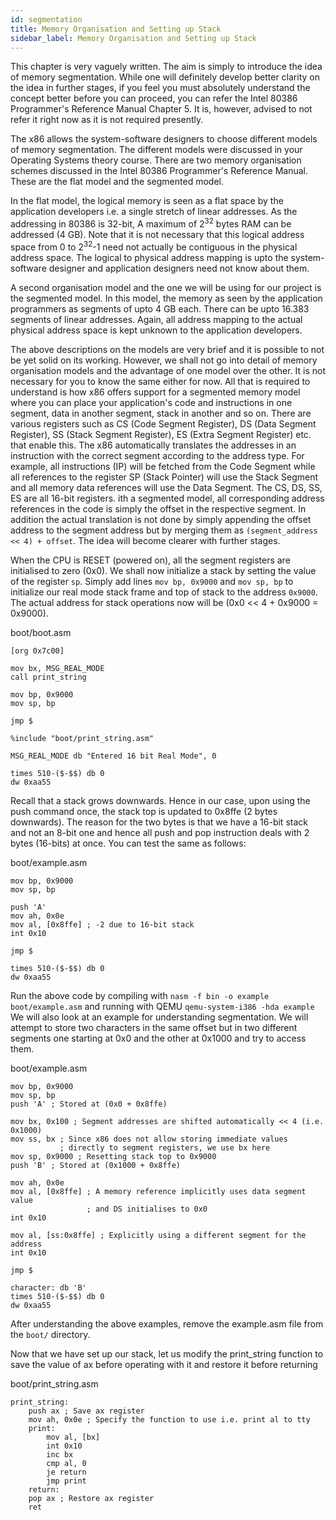 ```yaml
---
id: segmentation
title: Memory Organisation and Setting up Stack
sidebar_label: Memory Organisation and Setting up Stack
---
```


This chapter is very vaguely written. The aim is simply to introduce the idea of memory segmentation. While one will definitely develop better clarity on the idea in further stages, if you feel you must absolutely understand the concept better before you can proceed, you can refer the Intel 80386 Programmer's Reference Manual Chapter 5. It is, however, advised to not refer it right now as it is not required presently.

The x86 allows the system-software designers to choose different models of memory segmentation. The different models were discussed in your Operating Systems theory course. There are two memory organisation schemes discussed in the Intel 80386 Programmer's Reference Manual. These are the flat model and the segmented model.

In the flat model, the logical memory is seen as a flat space by the application developers i.e. a single stretch of linear addresses. As the addressing in 80386 is 32-bit, A maximum of 2<sup>32</sup> bytes RAM can be addressed (4 GB). Note that it is not necessary that this logical address space from 0 to 2<sup>32</sup>-1 need not actually be contiguous in the physical address space. The logical to physical address mapping is upto the system-software designer and application designers need not know about them.

A second organisation model and the one we will be using for our project is the segmented model. In this model, the memory as seen by the application programmers as segments of upto 4 GB each. There can be upto 16.383 segments of linear addresses. Again, all address mapping to the actual physical address space is kept unknown to the application developers.

The above descriptions on the models are very brief and it is possible to not be yet solid on its working. However, we shall not go into detail of memory organisation models and the advantage of one model over the other. It is not necessary for you to know the same either for now. All that is required to understand is how x86 offers support for a segmented memory model where you can place your application's code and instructions in one segment, data in another segment, stack in another and so on. There are various registers such as CS (Code Segment Register), DS (Data Segment Register), SS (Stack Segment Register), ES (Extra Segment Register) etc. that enable this. The x86 automatically translates the addresses in an instruction with the correct segment according to the address type. For example, all instructions (IP) will be fetched from the Code Segment while all references to the register SP (Stack Pointer) will use the Stack Segment and all memory data references will use the Data Segment. The CS, DS, SS, ES are all 16-bit registers. ith a segmented model, all corresponding address references in the code is simply the offset in the respective segment. In addition the actual translation is not done by simply appending the offset address to the segment address but by merging them as `(segment_address << 4) + offset`. The idea will become clearer with further stages.

When the CPU is RESET (powered on), all the segment registers are initialised to zero (0x0). We shall now initialize a stack by setting the value of the register `sp`. Simply add lines `mov bp, 0x9000` and `mov sp, bp` to initialize our real mode stack frame and top of stack to the address `0x9000`. The actual address for stack operations now will be (0x0 << 4 + 0x9000 = 0x9000).

<p class="codeblock-label">boot/boot.asm</p>

```
[org 0x7c00]

mov bx, MSG_REAL_MODE
call print_string

mov bp, 0x9000
mov sp, bp

jmp $

%include "boot/print_string.asm"

MSG_REAL_MODE db "Entered 16 bit Real Mode", 0

times 510-($-$$) db 0
dw 0xaa55
```

Recall that a stack grows downwards. Hence in our case, upon using the push command once, the stack top is updated to 0x8ffe (2 bytes downwards). The reason for the two bytes is that we have a 16-bit stack and not an 8-bit one and hence all push and pop instruction deals with 2 bytes (16-bits) at once. You can test the same as follows:

<p class="codeblock-label">boot/example.asm</p>

```
mov bp, 0x9000
mov sp, bp

push 'A'
mov ah, 0x0e
mov al, [0x8ffe] ; -2 due to 16-bit stack
int 0x10

jmp $

times 510-($-$$) db 0
dw 0xaa55
```

Run the above code by compiling with `nasm -f bin -o example boot/example.asm` and running with QEMU `qemu-system-i386 -hda example`
We will also look at an example for understanding segmentation. We will attempt to store two characters in the same offset but in two different segments one starting at 0x0 and the other at 0x1000 and try to access them.

<p class="codeblock-label">boot/example.asm</p>

```
mov bp, 0x9000
mov sp, bp
push 'A' ; Stored at (0x0 + 0x8ffe)

mov bx, 0x100 ; Segment addresses are shifted automatically << 4 (i.e. 0x1000)
mov ss, bx ; Since x86 does not allow storing immediate values 
           ; directly to segment registers, we use bx here
mov sp, 0x9000 ; Resetting stack top to 0x9000
push 'B' ; Stored at (0x1000 + 0x8ffe)

mov ah, 0x0e
mov al, [0x8ffe] ; A memory reference implicitly uses data segment value
                 ; and DS initialises to 0x0
int 0x10

mov al, [ss:0x8ffe] ; Explicitly using a different segment for the address
int 0x10

jmp $

character: db 'B'
times 510-($-$$) db 0
dw 0xaa55
```

After understanding the above examples, remove the example.asm file from the `boot/` directory.

Now that we have set up our stack, let us modify the print_string function to save the value of ax before operating with it and restore it before returning

<p class="codeblock-label">boot/print_string.asm</p>

```
print_string:
	push ax ; Save ax register
	mov ah, 0x0e ; Specify the function to use i.e. print al to tty
	print:
		mov al, [bx]
		int 0x10
		inc bx
		cmp al, 0
		je return
		jmp print
	return:
	pop ax ; Restore ax register
	ret
```